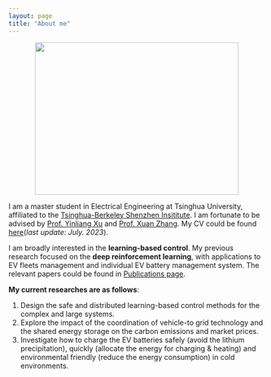 ```yaml
---
layout: page
title: "About me"
---
```


<div  align="center">
<img src="https://hongrongyang.github.io/me.jpeg" width="400" height="300" alt="" />
</div>

I am a master student in Electrical Engineering at Tsinghua University, affiliated to the [Tsinghua-Berkeley Shenzhen Insititute](https://www.tbsi.edu.cn/). I am fortunate to be advised by [Prof. Yinliang Xu](https://scholar.google.com/citations?user=sppii6gAAAAJ&hl=zh-CN) and [Prof. Xuan Zhang](https://scholar.google.com/citations?hl=zh-CN&user=B-I9FY8AAAAJ). My CV could be found [here](https://hongrongyang.github.io/CV.pdf)(*last update: July. 2023*).

I am broadly interested in the **learning-based control**. My previous research focused on the **deep reinforcement learning**, with applications to EV fleets management and individual EV battery management system. The relevant papers could be found in [Publications page](https://hongrongyang.github.io/Publications). 

**My current researches are as follows**: 
1. Design the safe and distributed learning-based control methods for the complex and large systems.​
2. Explore the impact of the coordination of vehicle-to grid technology and the shared energy storage on the carbon emissions and market prices.
3. Investigate how to charge the EV batteries safely (avoid the lithium precipitation), quickly (allocate the energy for charging & heating) and environmental friendly (reduce the energy consumption) in cold environments.
